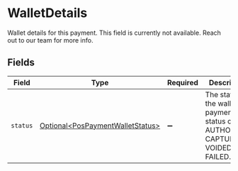 # WalletDetails

Wallet details for this payment. This field is currently not available. Reach out to our team for more info.


## Fields

| Field                                                                                        | Type                                                                                         | Required                                                                                     | Description                                                                                  |
| -------------------------------------------------------------------------------------------- | -------------------------------------------------------------------------------------------- | -------------------------------------------------------------------------------------------- | -------------------------------------------------------------------------------------------- |
| `status`                                                                                     | [Optional\<PosPaymentWalletStatus>](../../models/components/PosPaymentWalletStatus.md)       | :heavy_minus_sign:                                                                           | The status of the wallet payment. The status can be AUTHORIZED, CAPTURED, VOIDED, or FAILED. |